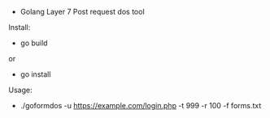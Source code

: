 - Golang Layer 7 Post request dos tool

Install:

+ go build

or

+ go install

Usage:

+ ./goformdos -u https://example.com/login.php -t 999 -r 100 -f forms.txt